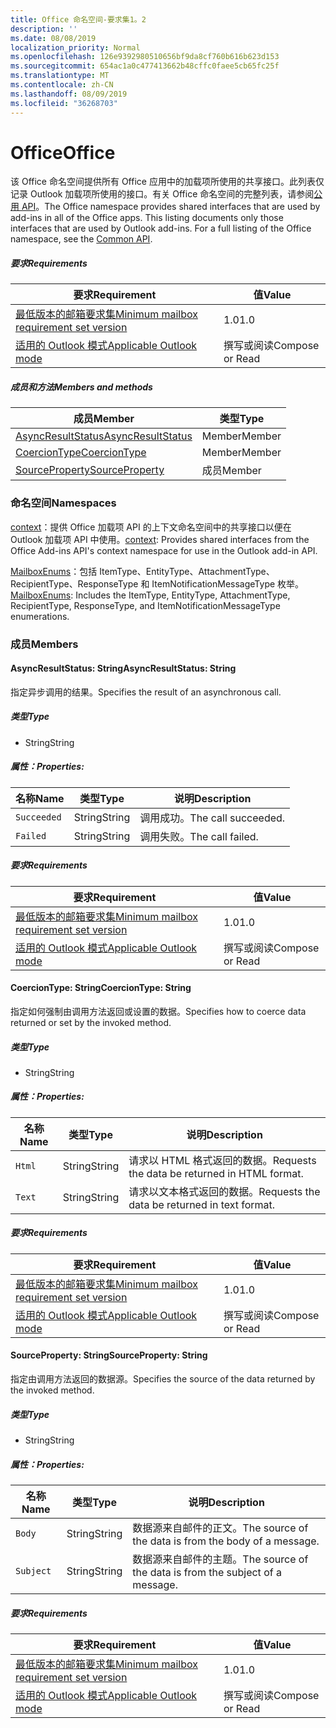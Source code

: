 ```yaml
---
title: Office 命名空间-要求集1。2
description: ''
ms.date: 08/08/2019
localization_priority: Normal
ms.openlocfilehash: 126e9392980510656bf9da8cf760b616b623d153
ms.sourcegitcommit: 654ac1a0c477413662b48cffc0faee5cb65fc25f
ms.translationtype: MT
ms.contentlocale: zh-CN
ms.lasthandoff: 08/09/2019
ms.locfileid: "36268703"
---
```

# <a name="office"></a><span data-ttu-id="d21f8-102">Office</span><span class="sxs-lookup"><span data-stu-id="d21f8-102">Office</span></span>

<span data-ttu-id="d21f8-p101">该 Office 命名空间提供所有 Office 应用中的加载项所使用的共享接口。此列表仅记录 Outlook 加载项所使用的接口。有关 Office 命名空间的完整列表，请参阅[公用 API](/javascript/api/office)。</span><span class="sxs-lookup"><span data-stu-id="d21f8-p101">The Office namespace provides shared interfaces that are used by add-ins in all of the Office apps. This listing documents only those interfaces that are used by Outlook add-ins. For a full listing of the Office namespace, see the [Common API](/javascript/api/office).</span></span>

##### <a name="requirements"></a><span data-ttu-id="d21f8-105">要求</span><span class="sxs-lookup"><span data-stu-id="d21f8-105">Requirements</span></span>

|<span data-ttu-id="d21f8-106">要求</span><span class="sxs-lookup"><span data-stu-id="d21f8-106">Requirement</span></span>| <span data-ttu-id="d21f8-107">值</span><span class="sxs-lookup"><span data-stu-id="d21f8-107">Value</span></span>|
|---|---|
|[<span data-ttu-id="d21f8-108">最低版本的邮箱要求集</span><span class="sxs-lookup"><span data-stu-id="d21f8-108">Minimum mailbox requirement set version</span></span>](/office/dev/add-ins/reference/requirement-sets/outlook-api-requirement-sets)| <span data-ttu-id="d21f8-109">1.0</span><span class="sxs-lookup"><span data-stu-id="d21f8-109">1.0</span></span>|
|[<span data-ttu-id="d21f8-110">适用的 Outlook 模式</span><span class="sxs-lookup"><span data-stu-id="d21f8-110">Applicable Outlook mode</span></span>](/outlook/add-ins/#extension-points)| <span data-ttu-id="d21f8-111">撰写或阅读</span><span class="sxs-lookup"><span data-stu-id="d21f8-111">Compose or Read</span></span>|

##### <a name="members-and-methods"></a><span data-ttu-id="d21f8-112">成员和方法</span><span class="sxs-lookup"><span data-stu-id="d21f8-112">Members and methods</span></span>

| <span data-ttu-id="d21f8-113">成员</span><span class="sxs-lookup"><span data-stu-id="d21f8-113">Member</span></span> | <span data-ttu-id="d21f8-114">类型</span><span class="sxs-lookup"><span data-stu-id="d21f8-114">Type</span></span> |
|--------|------|
| [<span data-ttu-id="d21f8-115">AsyncResultStatus</span><span class="sxs-lookup"><span data-stu-id="d21f8-115">AsyncResultStatus</span></span>](#asyncresultstatus-string) | <span data-ttu-id="d21f8-116">Member</span><span class="sxs-lookup"><span data-stu-id="d21f8-116">Member</span></span> |
| [<span data-ttu-id="d21f8-117">CoercionType</span><span class="sxs-lookup"><span data-stu-id="d21f8-117">CoercionType</span></span>](#coerciontype-string) | <span data-ttu-id="d21f8-118">Member</span><span class="sxs-lookup"><span data-stu-id="d21f8-118">Member</span></span> |
| [<span data-ttu-id="d21f8-119">SourceProperty</span><span class="sxs-lookup"><span data-stu-id="d21f8-119">SourceProperty</span></span>](#sourceproperty-string) | <span data-ttu-id="d21f8-120">成员</span><span class="sxs-lookup"><span data-stu-id="d21f8-120">Member</span></span> |

### <a name="namespaces"></a><span data-ttu-id="d21f8-121">命名空间</span><span class="sxs-lookup"><span data-stu-id="d21f8-121">Namespaces</span></span>

<span data-ttu-id="d21f8-122">[context](office.context.md)：提供 Office 加载项 API 的上下文命名空间中的共享接口以便在 Outlook 加载项 API 中使用。</span><span class="sxs-lookup"><span data-stu-id="d21f8-122">[context](office.context.md): Provides shared interfaces from the Office Add-ins API's context namespace for use in the Outlook add-in API.</span></span>

<span data-ttu-id="d21f8-123">[MailboxEnums](/javascript/api/outlook/office.mailboxenums.attachmenttype?view=outlook-js-1.2)：包括 ItemType、EntityType、AttachmentType、RecipientType、ResponseType 和 ItemNotificationMessageType 枚举。</span><span class="sxs-lookup"><span data-stu-id="d21f8-123">[MailboxEnums](/javascript/api/outlook/office.mailboxenums.attachmenttype?view=outlook-js-1.2): Includes the ItemType, EntityType, AttachmentType, RecipientType, ResponseType, and ItemNotificationMessageType enumerations.</span></span>

### <a name="members"></a><span data-ttu-id="d21f8-124">成员</span><span class="sxs-lookup"><span data-stu-id="d21f8-124">Members</span></span>

#### <a name="asyncresultstatus-string"></a><span data-ttu-id="d21f8-125">AsyncResultStatus: String</span><span class="sxs-lookup"><span data-stu-id="d21f8-125">AsyncResultStatus: String</span></span>

<span data-ttu-id="d21f8-126">指定异步调用的结果。</span><span class="sxs-lookup"><span data-stu-id="d21f8-126">Specifies the result of an asynchronous call.</span></span>

##### <a name="type"></a><span data-ttu-id="d21f8-127">类型</span><span class="sxs-lookup"><span data-stu-id="d21f8-127">Type</span></span>

*   <span data-ttu-id="d21f8-128">String</span><span class="sxs-lookup"><span data-stu-id="d21f8-128">String</span></span>

##### <a name="properties"></a><span data-ttu-id="d21f8-129">属性：</span><span class="sxs-lookup"><span data-stu-id="d21f8-129">Properties:</span></span>

|<span data-ttu-id="d21f8-130">名称</span><span class="sxs-lookup"><span data-stu-id="d21f8-130">Name</span></span>| <span data-ttu-id="d21f8-131">类型</span><span class="sxs-lookup"><span data-stu-id="d21f8-131">Type</span></span>| <span data-ttu-id="d21f8-132">说明</span><span class="sxs-lookup"><span data-stu-id="d21f8-132">Description</span></span>|
|---|---|---|
|`Succeeded`| <span data-ttu-id="d21f8-133">String</span><span class="sxs-lookup"><span data-stu-id="d21f8-133">String</span></span>|<span data-ttu-id="d21f8-134">调用成功。</span><span class="sxs-lookup"><span data-stu-id="d21f8-134">The call succeeded.</span></span>|
|`Failed`| <span data-ttu-id="d21f8-135">String</span><span class="sxs-lookup"><span data-stu-id="d21f8-135">String</span></span>|<span data-ttu-id="d21f8-136">调用失败。</span><span class="sxs-lookup"><span data-stu-id="d21f8-136">The call failed.</span></span>|

##### <a name="requirements"></a><span data-ttu-id="d21f8-137">要求</span><span class="sxs-lookup"><span data-stu-id="d21f8-137">Requirements</span></span>

|<span data-ttu-id="d21f8-138">要求</span><span class="sxs-lookup"><span data-stu-id="d21f8-138">Requirement</span></span>| <span data-ttu-id="d21f8-139">值</span><span class="sxs-lookup"><span data-stu-id="d21f8-139">Value</span></span>|
|---|---|
|[<span data-ttu-id="d21f8-140">最低版本的邮箱要求集</span><span class="sxs-lookup"><span data-stu-id="d21f8-140">Minimum mailbox requirement set version</span></span>](/office/dev/add-ins/reference/requirement-sets/outlook-api-requirement-sets)| <span data-ttu-id="d21f8-141">1.0</span><span class="sxs-lookup"><span data-stu-id="d21f8-141">1.0</span></span>|
|[<span data-ttu-id="d21f8-142">适用的 Outlook 模式</span><span class="sxs-lookup"><span data-stu-id="d21f8-142">Applicable Outlook mode</span></span>](/outlook/add-ins/#extension-points)| <span data-ttu-id="d21f8-143">撰写或阅读</span><span class="sxs-lookup"><span data-stu-id="d21f8-143">Compose or Read</span></span>|

#### <a name="coerciontype-string"></a><span data-ttu-id="d21f8-144">CoercionType: String</span><span class="sxs-lookup"><span data-stu-id="d21f8-144">CoercionType: String</span></span>

<span data-ttu-id="d21f8-145">指定如何强制由调用方法返回或设置的数据。</span><span class="sxs-lookup"><span data-stu-id="d21f8-145">Specifies how to coerce data returned or set by the invoked method.</span></span>

##### <a name="type"></a><span data-ttu-id="d21f8-146">类型</span><span class="sxs-lookup"><span data-stu-id="d21f8-146">Type</span></span>

*   <span data-ttu-id="d21f8-147">String</span><span class="sxs-lookup"><span data-stu-id="d21f8-147">String</span></span>

##### <a name="properties"></a><span data-ttu-id="d21f8-148">属性：</span><span class="sxs-lookup"><span data-stu-id="d21f8-148">Properties:</span></span>

|<span data-ttu-id="d21f8-149">名称</span><span class="sxs-lookup"><span data-stu-id="d21f8-149">Name</span></span>| <span data-ttu-id="d21f8-150">类型</span><span class="sxs-lookup"><span data-stu-id="d21f8-150">Type</span></span>| <span data-ttu-id="d21f8-151">说明</span><span class="sxs-lookup"><span data-stu-id="d21f8-151">Description</span></span>|
|---|---|---|
|`Html`| <span data-ttu-id="d21f8-152">String</span><span class="sxs-lookup"><span data-stu-id="d21f8-152">String</span></span>|<span data-ttu-id="d21f8-153">请求以 HTML 格式返回的数据。</span><span class="sxs-lookup"><span data-stu-id="d21f8-153">Requests the data be returned in HTML format.</span></span>|
|`Text`| <span data-ttu-id="d21f8-154">String</span><span class="sxs-lookup"><span data-stu-id="d21f8-154">String</span></span>|<span data-ttu-id="d21f8-155">请求以文本格式返回的数据。</span><span class="sxs-lookup"><span data-stu-id="d21f8-155">Requests the data be returned in text format.</span></span>|

##### <a name="requirements"></a><span data-ttu-id="d21f8-156">要求</span><span class="sxs-lookup"><span data-stu-id="d21f8-156">Requirements</span></span>

|<span data-ttu-id="d21f8-157">要求</span><span class="sxs-lookup"><span data-stu-id="d21f8-157">Requirement</span></span>| <span data-ttu-id="d21f8-158">值</span><span class="sxs-lookup"><span data-stu-id="d21f8-158">Value</span></span>|
|---|---|
|[<span data-ttu-id="d21f8-159">最低版本的邮箱要求集</span><span class="sxs-lookup"><span data-stu-id="d21f8-159">Minimum mailbox requirement set version</span></span>](/office/dev/add-ins/reference/requirement-sets/outlook-api-requirement-sets)| <span data-ttu-id="d21f8-160">1.0</span><span class="sxs-lookup"><span data-stu-id="d21f8-160">1.0</span></span>|
|[<span data-ttu-id="d21f8-161">适用的 Outlook 模式</span><span class="sxs-lookup"><span data-stu-id="d21f8-161">Applicable Outlook mode</span></span>](/outlook/add-ins/#extension-points)| <span data-ttu-id="d21f8-162">撰写或阅读</span><span class="sxs-lookup"><span data-stu-id="d21f8-162">Compose or Read</span></span>|

#### <a name="sourceproperty-string"></a><span data-ttu-id="d21f8-163">SourceProperty: String</span><span class="sxs-lookup"><span data-stu-id="d21f8-163">SourceProperty: String</span></span>

<span data-ttu-id="d21f8-164">指定由调用方法返回的数据源。</span><span class="sxs-lookup"><span data-stu-id="d21f8-164">Specifies the source of the data returned by the invoked method.</span></span>

##### <a name="type"></a><span data-ttu-id="d21f8-165">类型</span><span class="sxs-lookup"><span data-stu-id="d21f8-165">Type</span></span>

*   <span data-ttu-id="d21f8-166">String</span><span class="sxs-lookup"><span data-stu-id="d21f8-166">String</span></span>

##### <a name="properties"></a><span data-ttu-id="d21f8-167">属性：</span><span class="sxs-lookup"><span data-stu-id="d21f8-167">Properties:</span></span>

|<span data-ttu-id="d21f8-168">名称</span><span class="sxs-lookup"><span data-stu-id="d21f8-168">Name</span></span>| <span data-ttu-id="d21f8-169">类型</span><span class="sxs-lookup"><span data-stu-id="d21f8-169">Type</span></span>| <span data-ttu-id="d21f8-170">说明</span><span class="sxs-lookup"><span data-stu-id="d21f8-170">Description</span></span>|
|---|---|---|
|`Body`| <span data-ttu-id="d21f8-171">String</span><span class="sxs-lookup"><span data-stu-id="d21f8-171">String</span></span>|<span data-ttu-id="d21f8-172">数据源来自邮件的正文。</span><span class="sxs-lookup"><span data-stu-id="d21f8-172">The source of the data is from the body of a message.</span></span>|
|`Subject`| <span data-ttu-id="d21f8-173">String</span><span class="sxs-lookup"><span data-stu-id="d21f8-173">String</span></span>|<span data-ttu-id="d21f8-174">数据源来自邮件的主题。</span><span class="sxs-lookup"><span data-stu-id="d21f8-174">The source of the data is from the subject of a message.</span></span>|

##### <a name="requirements"></a><span data-ttu-id="d21f8-175">要求</span><span class="sxs-lookup"><span data-stu-id="d21f8-175">Requirements</span></span>

|<span data-ttu-id="d21f8-176">要求</span><span class="sxs-lookup"><span data-stu-id="d21f8-176">Requirement</span></span>| <span data-ttu-id="d21f8-177">值</span><span class="sxs-lookup"><span data-stu-id="d21f8-177">Value</span></span>|
|---|---|
|[<span data-ttu-id="d21f8-178">最低版本的邮箱要求集</span><span class="sxs-lookup"><span data-stu-id="d21f8-178">Minimum mailbox requirement set version</span></span>](/office/dev/add-ins/reference/requirement-sets/outlook-api-requirement-sets)| <span data-ttu-id="d21f8-179">1.0</span><span class="sxs-lookup"><span data-stu-id="d21f8-179">1.0</span></span>|
|[<span data-ttu-id="d21f8-180">适用的 Outlook 模式</span><span class="sxs-lookup"><span data-stu-id="d21f8-180">Applicable Outlook mode</span></span>](/outlook/add-ins/#extension-points)| <span data-ttu-id="d21f8-181">撰写或阅读</span><span class="sxs-lookup"><span data-stu-id="d21f8-181">Compose or Read</span></span>|
